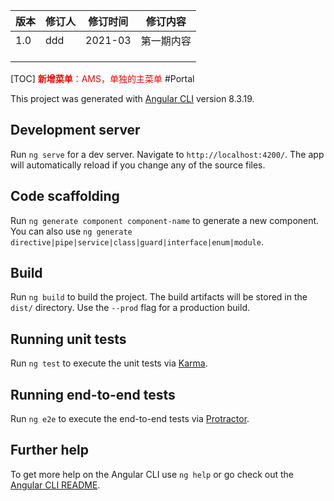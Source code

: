 | 版本 | 修订人 | 修订时间 | 修订内容   |
| ---- | ------ | -------- | ---------- |
| 1.0  |  ddd  | 2021-03  | 第一期内容 |
|      |        |          |            |
|      |        |          |            |
|      |        |          |            |

[TOC]
 <font color="red">**新增菜单**：AMS，单独的主菜单</font>
#Portal

This project was generated with [Angular CLI](https://github.com/angular/angular-cli) version 8.3.19.

## Development server

Run `ng serve` for a dev server. Navigate to `http://localhost:4200/`. The app will automatically reload if you change any of the source files.

## Code scaffolding

Run `ng generate component component-name` to generate a new component. You can also use `ng generate directive|pipe|service|class|guard|interface|enum|module`.

## Build

Run `ng build` to build the project. The build artifacts will be stored in the `dist/` directory. Use the `--prod` flag for a production build.

## Running unit tests

Run `ng test` to execute the unit tests via [Karma](https://karma-runner.github.io).

## Running end-to-end tests

Run `ng e2e` to execute the end-to-end tests via [Protractor](http://www.protractortest.org/).

## Further help

To get more help on the Angular CLI use `ng help` or go check out the [Angular CLI README](https://github.com/angular/angular-cli/blob/master/README.md).
